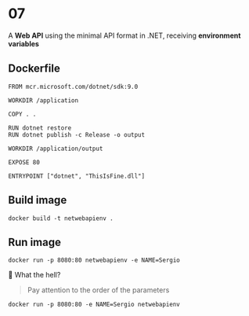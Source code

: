 # 07

A **Web API** using the minimal API format in .NET, receiving **environment variables**

## Dockerfile

```shell
FROM mcr.microsoft.com/dotnet/sdk:9.0

WORKDIR /application

COPY . .

RUN dotnet restore
RUN dotnet publish -c Release -o output

WORKDIR /application/output

EXPOSE 80

ENTRYPOINT ["dotnet", "ThisIsFine.dll"]
```

## Build image

```shell
docker build -t netwebapienv .
```

## Run image

```shell
docker run -p 8080:80 netwebapienv -e NAME=Sergio
```

🚩 What the hell?

> Pay attention to the order of the parameters

```shell
docker run -p 8080:80 -e NAME=Sergio netwebapienv
```